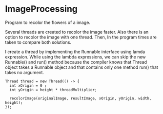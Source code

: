 # ImageProcessing
Program to recolor the flowers of a image.

Several threads are created to recolor the image faster. Also there is an option to recolor the image with one thread. Then, In the program times are taken to compare both solutions. 

I create a thread by implementing the Runnable interface using lamda expression. While using the lambda expressions, we can skip the new Runnable() and run() method because the compiler knows that Thread object takes a Runnable object and that contains only one method run() that takes no argument.

```
Thread thread = new Thread(() -> {
  int xOrigin = 0 ;
  int yOrigin = height * threadMultiplier;

  recolorImage(originalImage, resultImage, xOrigin, yOrigin, width, height);
});

```
